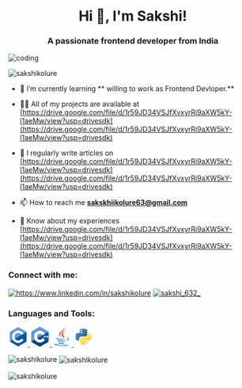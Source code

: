 <h1 align="center">Hi 👋, I'm Sakshi!</h1>
<h3 align="center">A passionate frontend developer from India</h3>
<img align"right" alt="coding" width="400" src= "https://media.tenor.com/PP9v7VIs6R4AAAAd/scaler-create-impact.gif ">

<p align="left"> <img src="https://komarev.com/ghpvc/?username=sakshikolure&label=Profile%20views&color=0e75b6&style=flat" alt="sakshikolure" /> </p>

- 🌱 I’m currently learning ** willing to work as Frontend Devloper.**

- 👨‍💻 All of my projects are available at [https://drive.google.com/file/d/1r59JD34VSJfXvxyrRi9aXW5kY-l1aeMw/view?usp=drivesdk](https://drive.google.com/file/d/1r59JD34VSJfXvxyrRi9aXW5kY-l1aeMw/view?usp=drivesdk)

- 📝 I regularly write articles on [https://drive.google.com/file/d/1r59JD34VSJfXvxyrRi9aXW5kY-l1aeMw/view?usp=drivesdk](https://drive.google.com/file/d/1r59JD34VSJfXvxyrRi9aXW5kY-l1aeMw/view?usp=drivesdk)

- 📫 How to reach me **sakskhiikolure63@gmail.com**

- 📄 Know about my experiences [https://drive.google.com/file/d/1r59JD34VSJfXvxyrRi9aXW5kY-l1aeMw/view?usp=drivesdk](https://drive.google.com/file/d/1r59JD34VSJfXvxyrRi9aXW5kY-l1aeMw/view?usp=drivesdk)

<h3 align="left">Connect with me:</h3>
<p align="left">
<a href="https://linkedin.com/in/https://www.linkedin.com/in/sakshikolure" target="blank"><img align="center" src="https://raw.githubusercontent.com/rahuldkjain/github-profile-readme-generator/master/src/images/icons/Social/linked-in-alt.svg" alt="https://www.linkedin.com/in/sakshikolure" height="30" width="40" /></a>
<a href="https://instagram.com/sakshi_632_" target="blank"><img align="center" src="https://raw.githubusercontent.com/rahuldkjain/github-profile-readme-generator/master/src/images/icons/Social/instagram.svg" alt="sakshi_632_" height="30" width="40" /></a>
</p>

<h3 align="left">Languages and Tools:</h3>
<p align="left"> <a href="https://www.cprogramming.com/" target="_blank" rel="noreferrer"> <img src="https://raw.githubusercontent.com/devicons/devicon/master/icons/c/c-original.svg" alt="c" width="40" height="40"/> </a> <a href="https://www.w3schools.com/cpp/" target="_blank" rel="noreferrer"> <img src="https://raw.githubusercontent.com/devicons/devicon/master/icons/cplusplus/cplusplus-original.svg" alt="cplusplus" width="40" height="40"/> </a> <a href="https://www.java.com" target="_blank" rel="noreferrer"> <img src="https://raw.githubusercontent.com/devicons/devicon/master/icons/java/java-original.svg" alt="java" width="40" height="40"/> </a> <a href="https://www.python.org" target="_blank" rel="noreferrer"> <img src="https://raw.githubusercontent.com/devicons/devicon/master/icons/python/python-original.svg" alt="python" width="40" height="40"/> </a> </p>

<p><img align="left" src="https://github-readme-stats.vercel.app/api/top-langs?username=sakshikolure&show_icons=true&locale=en&layout=compact" alt="sakshikolure" /></p>

<p>&nbsp;<img align="center" src="https://github-readme-stats.vercel.app/api?username=sakshikolure&show_icons=true&locale=en" alt="sakshikolure" /></p>

<p><img align="center" src="https://github-readme-streak-stats.herokuapp.com/?user=sakshikolure&" alt="sakshikolure" /></p>
